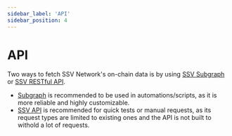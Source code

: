 ```yaml
---
sidebar_label: 'API'
sidebar_position: 4
---
```


# API

Two ways to fetch SSV Network's on-chain data is by using [SSV Subgraph](./ssv-subgraph.md) or [SSV RESTful API](./ssv-api.md). 

- [Subgraph](./ssv-subgraph.md) is recommended to be used in automations/scripts, as it is more reliable and highly customizable.
- [SSV API](./ssv-api.md) is recommended for quick tests or manual requests, as its request types are limited to existing ones and the API is not built to withold a lot of requests.